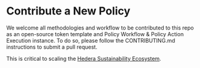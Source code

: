 # Contribute a New Policy

We welcome all methodologies and workflow to be contributed to this repo as an open-source token template and Policy Workflow & Policy Action Execution instance. To do so, please follow the CONTRIBUTING.md instructions to submit a pull request.

This is critical to scaling the [Hedera Sustainability Ecosystem](https://github.com/dubgeis/HederaSustainabilityEcosystem/).
